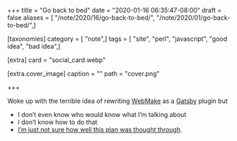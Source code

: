 +++
title = "Go back to bed"
date = "2020-01-16 06:35:47-08:00"
draft = false
aliases = [ "/note/2020/16/go-back-to-bed/", "/note/2020/01/go-back-to-bed/",]

[taxonomies]
category = [ "note",]
tags = [ "site", "perl", "javascript", "good idea", "bad idea",]

[extra]
card = "social_card.webp"

[extra.cover_image]
caption = ""
path = "cover.png"

+++

Woke up with the terrible idea of rewriting
[WebMake](http://webmake.taint.org/) as a
[Gatsby](https://www.gatsbyjs.org/) plugin but

- I don’t even know who would know what I’m talking about
- I don’t know how to do that
- [I’m just not sure how well this plan was thought
  through](https://youtu.be/93B072j-E3I).